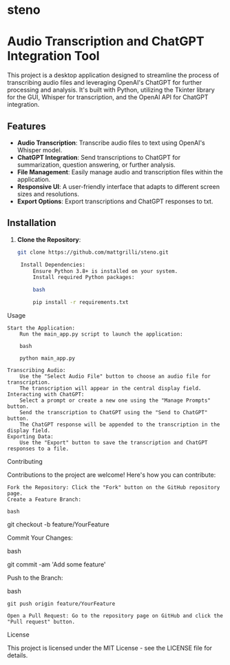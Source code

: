 # steno

# Audio Transcription and ChatGPT Integration Tool

This project is a desktop application designed to streamline the process of transcribing audio files and leveraging OpenAI's ChatGPT for further processing and analysis. It's built with Python, utilizing the Tkinter library for the GUI, Whisper for transcription, and the OpenAI API for ChatGPT integration.

## Features

- **Audio Transcription**: Transcribe audio files to text using OpenAI's Whisper model.
- **ChatGPT Integration**: Send transcriptions to ChatGPT for summarization, question answering, or further analysis.
- **File Management**: Easily manage audio and transcription files within the application.
- **Responsive UI**: A user-friendly interface that adapts to different screen sizes and resolutions.
- **Export Options**: Export transcriptions and ChatGPT responses to txt.

## Installation

1. **Clone the Repository**:
   ```bash
   git clone https://github.com/mattgrilli/steno.git

    Install Dependencies:
        Ensure Python 3.8+ is installed on your system.
        Install required Python packages:

        bash

        pip install -r requirements.txt

Usage

    Start the Application:
        Run the main_app.py script to launch the application:

        bash

        python main_app.py

    Transcribing Audio:
        Use the "Select Audio File" button to choose an audio file for transcription.
        The transcription will appear in the central display field.
    Interacting with ChatGPT:
        Select a prompt or create a new one using the "Manage Prompts" button.
        Send the transcription to ChatGPT using the "Send to ChatGPT" button.
        The ChatGPT response will be appended to the transcription in the display field.
    Exporting Data:
        Use the "Export" button to save the transcription and ChatGPT responses to a file.

Contributing

Contributions to the project are welcome! Here's how you can contribute:

    Fork the Repository: Click the "Fork" button on the GitHub repository page.
    Create a Feature Branch:

    bash

git checkout -b feature/YourFeature

Commit Your Changes:

bash

git commit -am 'Add some feature'

Push to the Branch:

bash

    git push origin feature/YourFeature

    Open a Pull Request: Go to the repository page on GitHub and click the "Pull request" button.

License

This project is licensed under the MIT License - see the LICENSE file for details.
